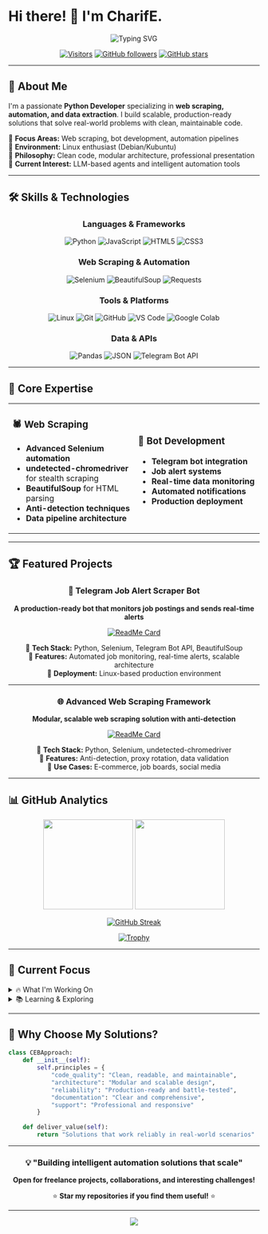 # Hi there! 👋 I'm CharifE.

<div align="center">
  <img src="https://readme-typing-svg.herokuapp.com?font=Fira+Code&weight=600&size=28&duration=4000&pause=1000&color=2F81F7&center=true&vCenter=true&random=false&width=600&lines=Python+Developer+%F0%9F%90%8D;Web+Scraping+Expert+%F0%9F%95%B7%EF%B8%8F;Automation+Specialist+%F0%9F%A4%96;Open+Source+Enthusiast+%E2%9C%A8" alt="Typing SVG" />
</div>

<div align="center">
  
[![Visitors](https://api.visitorbadge.io/api/visitors?path=C-EB%2FC-EB&label=Profile%20Views&countColor=%232ccce4&style=flat)](https://visitorbadge.io/status?path=C-EB%2FC-EB)
[![GitHub followers](https://img.shields.io/github/followers/C-EB?label=Followers&style=social)](https://github.com/C-EB?tab=followers)
[![GitHub stars](https://img.shields.io/github/stars/C-EB?label=Stars&style=social)](https://github.com/C-EB?tab=repositories)

</div>

---

## 🚀 About Me

I'm a passionate **Python Developer** specializing in **web scraping, automation, and data extraction**. I build scalable, production-ready solutions that solve real-world problems with clean, maintainable code.

🔹 **Focus Areas:** Web scraping, bot development, automation pipelines  
🔹 **Environment:** Linux enthusiast (Debian/Kubuntu)  
🔹 **Philosophy:** Clean code, modular architecture, professional presentation  
🔹 **Current Interest:** LLM-based agents and intelligent automation tools

---

## 🛠️ Skills & Technologies

<div align="center">

### Languages & Frameworks
![Python](https://img.shields.io/badge/Python-3776AB?style=for-the-badge&logo=python&logoColor=white)
![JavaScript](https://img.shields.io/badge/JavaScript-F7DF1E?style=for-the-badge&logo=javascript&logoColor=black)
![HTML5](https://img.shields.io/badge/HTML5-E34F26?style=for-the-badge&logo=html5&logoColor=white)
![CSS3](https://img.shields.io/badge/CSS3-1572B6?style=for-the-badge&logo=css3&logoColor=white)

### Web Scraping & Automation
![Selenium](https://img.shields.io/badge/Selenium-43B02A?style=for-the-badge&logo=selenium&logoColor=white)
![BeautifulSoup](https://img.shields.io/badge/BeautifulSoup-306998?style=for-the-badge&logo=python&logoColor=white)
![Requests](https://img.shields.io/badge/Requests-FF6B6B?style=for-the-badge&logo=python&logoColor=white)

### Tools & Platforms
![Linux](https://img.shields.io/badge/Linux-FCC624?style=for-the-badge&logo=linux&logoColor=black)
![Git](https://img.shields.io/badge/Git-F05032?style=for-the-badge&logo=git&logoColor=white)
![GitHub](https://img.shields.io/badge/GitHub-181717?style=for-the-badge&logo=github&logoColor=white)
![VS Code](https://img.shields.io/badge/VS%20Code-007ACC?style=for-the-badge&logo=visual-studio-code&logoColor=white)
![Google Colab](https://img.shields.io/badge/Google%20Colab-F9AB00?style=for-the-badge&logo=google-colab&logoColor=white)

### Data & APIs
![Pandas](https://img.shields.io/badge/Pandas-150458?style=for-the-badge&logo=pandas&logoColor=white)
![JSON](https://img.shields.io/badge/JSON-000000?style=for-the-badge&logo=json&logoColor=white)
![Telegram Bot API](https://img.shields.io/badge/Telegram%20Bot%20API-26A5E4?style=for-the-badge&logo=telegram&logoColor=white)

</div>

---

## 💼 Core Expertise

<table>
<tr>
<td width="50%">

### 🕷️ Web Scraping
- **Advanced Selenium automation**
- **undetected-chromedriver** for stealth scraping
- **BeautifulSoup** for HTML parsing
- **Anti-detection techniques**
- **Data pipeline architecture**

</td>
<td width="50%">

### 🤖 Bot Development
- **Telegram bot integration**
- **Job alert systems**
- **Real-time data monitoring**
- **Automated notifications**
- **Production deployment**

</td>
</tr>
</table>

---

## 🏆 Featured Projects

<div align="center">

### 🎯 Telegram Job Alert Scraper Bot
**A production-ready bot that monitors job postings and sends real-time alerts**

[![ReadMe Card](https://github-readme-stats.vercel.app/api/pin/?username=C-EB&repo=job-alert-bot&theme=tokyonight)](https://github.com/C-EB/job-alert-bot)

🔹 **Tech Stack:** Python, Selenium, Telegram Bot API, BeautifulSoup  
🔹 **Features:** Automated job monitoring, real-time alerts, scalable architecture  
🔹 **Deployment:** Linux-based production environment

---

### 🌐 Advanced Web Scraping Framework
**Modular, scalable web scraping solution with anti-detection**

[![ReadMe Card](https://github-readme-stats.vercel.app/api/pin/?username=C-EB&repo=web-scraping-framework&theme=tokyonight)](https://github.com/C-EB/google_maps_business_scraper)

🔹 **Tech Stack:** Python, Selenium, undetected-chromedriver  
🔹 **Features:** Anti-detection, proxy rotation, data validation  
🔹 **Use Cases:** E-commerce, job boards, social media

</div>

---

## 📊 GitHub Analytics

<div align="center">
  
<img height="180em" src="https://github-readme-stats.vercel.app/api?username=C-EB&show_icons=true&theme=tokyonight&include_all_commits=true&count_private=true"/>
<img height="180em" src="https://github-readme-stats.vercel.app/api/top-langs/?username=C-EB&layout=compact&langs_count=8&theme=tokyonight"/>

</div>

<div align="center">
  
[![GitHub Streak](https://streak-stats.demolab.com/?user=C-EB&theme=tokyonight)](https://git.io/streak-stats)

</div>

<div align="center">

[![Trophy](https://github-profile-trophy.vercel.app/?username=C-EB&theme=tokyonight&column=4&margin-w=15&margin-h=15)](https://github.com/C-EB)

</div>

---

## 🎯 Current Focus

<details>
<summary>🔥 What I'm Working On</summary>

- 🤖 **LLM-based automation agents** for intelligent data processing
- 🕸️ **Next-gen scraping tools** with enhanced anti-detection
- 📊 **Data pipeline optimization** for large-scale extraction
- 🚀 **Open-source contributions** to scraping and automation libraries

</details>

<details>
<summary>📚 Learning & Exploring</summary>

- 🧠 **Machine Learning** integration with scraping workflows
- ☁️ **Cloud deployment** strategies for scaling bots
- 🔧 **Advanced automation** patterns and architectures
- 🌐 **Modern web technologies** and scraping challenges

</details>

---

## 🌟 Why Choose My Solutions?

```python
class CEBApproach:
    def __init__(self):
        self.principles = {
            "code_quality": "Clean, readable, and maintainable",
            "architecture": "Modular and scalable design",
            "reliability": "Production-ready and battle-tested",
            "documentation": "Clear and comprehensive",
            "support": "Professional and responsive"
        }
    
    def deliver_value(self):
        return "Solutions that work reliably in real-world scenarios"
```

---

<div align="center">

### 💡 "Building intelligent automation solutions that scale"

**Open for freelance projects, collaborations, and interesting challenges!**

⭐ **Star my repositories if you find them useful!** ⭐

</div>

---

<div align="center">
  <img src="https://capsule-render.vercel.app/api?type=waving&color=gradient&height=60&section=footer&width=100%"/>
</div>
